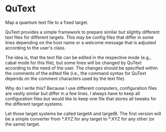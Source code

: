 # QuText

Map a quantum text file to a fixed target.

QuText provides a simple framework to prepare similar but slightly different
text files for different targets. This may be config files that differ in some
lines depending on the host name or a welcome message that is adjusted
according to the user's class.

The idea is, that the text file can be edited in the respective mode (e.g.,
cabal mode for this file), but some lines will be changed by QuText according
to the need of the user. The changes should be specified within the comments
of the edited file (i.e., the command syntax for QuText depends on the comment
characters used by the text file).

Why do I write this? Because I use different computers, configuration files
are vastly similar but differ in a few lines. I always have to keep all
configuration files but would like to keep one file that stores all tweaks for
the different target systems.

Let those target systems be called targetA and targetB. The first version will
be a simple converter from *.XYZ for any target to *.XYZ for any other (or the
same) target.
